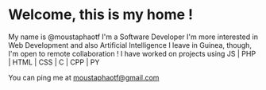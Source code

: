 # Welcome, this is my home !
My name is @moustaphaotf
I'm a Software Developer
I'm more interested in Web Development and also Artificial Intelligence
I leave in Guinea, though, I'm open to remote collaboration !
I have worked on projects using JS | PHP | HTML | CSS | C | CPP | PY

You can ping me at moustaphaotf@gmail.com